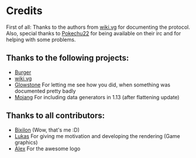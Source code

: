 # Credits
First of all: Thanks to the authors from [wiki.vg](https://wiki.vg) for documenting the protocol.
Also, special thanks to [Pokechu22](https://github.com/Pokechu22) for being available on their irc and for helping with some problems.

## Thanks to the following projects:
 - [Burger](https://github.com/Pokechu22/Burger)
 - [wiki.vg](https://wiki.vg)
 - [Glowstone](https://glowstone.net/) For letting me see how you did, when something was documented pretty badly
 - [Mojang](https://mojang.com) For including data generators in 1.13 (after flattening update)

## Thanks to all contributors:
 - [Bixilon](https://bixilon.de) (Wow, that's me :D)
 - [Lukas](https://gitlab.bixilon.de/lukas) For giving me motivation and developing the rendering (Game graphics)
 - [Alex](https://gitlab.bixilon.de/alexamg) For the awesome logo